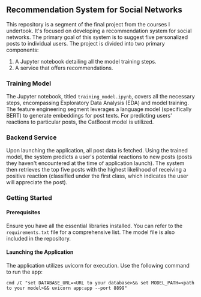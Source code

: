 ## Recommendation System for Social Networks
This repository is a segment of the final project from the courses I undertook. It's focused on developing a recommendation system for social networks. The primary goal of this system is to suggest five personalized posts to individual users. The project is divided into two primary components:

1. A Jupyter notebook detailing all the model training steps.
2. A service that offers recommendations.
   
### Training Model
The Jupyter notebook, titled `training_model.ipynb`, covers all the necessary steps, encompassing Exploratory Data Analysis (EDA) and model training. The feature engineering segment leverages a language model (specifically BERT) to generate embeddings for post texts. For predicting users' reactions to particular posts, the CatBoost model is utilized.

### Backend Service
Upon launching the application, all post data is fetched. Using the trained model, the system predicts a user's potential reactions to new posts (posts they haven't encountered at the time of application launch). The system then retrieves the top five posts with the highest likelihood of receiving a positive reaction (classified under the first class, which indicates the user will appreciate the post).

### Getting Started
#### Prerequisites
Ensure you have all the essential libraries installed. You can refer to the `requirements.txt` file for a comprehensive list. The model file is also included in the repository.

#### Launching the Application
The application utilizes uvicorn for execution. Use the following command to run the app:

```
cmd /C "set DATABASE_URL=<URL to your database>&& set MODEL_PATH=<path to your model>&& uvicorn app:app --port 8899"
```

